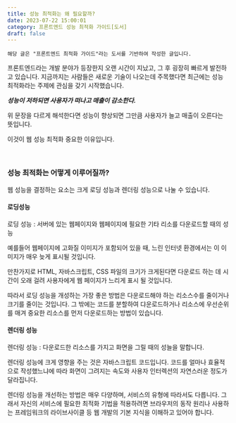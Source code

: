 ```yaml
---
title: 성능 최적화는 왜 필요할까?
date: 2023-07-22 15:00:01
category: 프론트엔드 성능 최적화 가이드[도서]
draft: false
---
```


```
해당 글은 "프론트엔드 최적화 가이드"라는 도서를 기반하여 작성한 글입니다.
```

프론트엔드라는 개발 분야가 등장한지 오랜 시간이 지났고, 그 후 굉장히 빠르게 발전하고 있습니다. 지금까지는 사람들은 새로운 기술이 나오는데 주목했다면 최근에는 성능 최적화라는 주제에 관심을 갖기 시작했습니다.

**_성능이 저하되면 사용자가 떠나고 매출이 감소한다._**

위 문장을 다르게 해석한다면 성능이 향상되면 그만큼 사용자가 늘고 매출이 오른다는 뜻입니다.

이것이 웹 성능 최적화 중요한 이유입니다.

<br/>

### 성능 최적화는 어떻게 이루어질까?

웹 성능을 결정하는 요소는 크게 로딩 성능과 렌더링 성능으로 나눌 수 있습니다.

#### 로딩성능

로딩 성능 : 서버에 있는 웹페이지와 웹페이지에 필요한 기타 리소를 다운로드할 때의 성능

예를들어 웹페이지에 고화질 이미지가 포함되어 있을 때, 느린 인터넷 환경에서는 이 이미지가 매우 늦게 표시될 것입니다.

만찬가지로 HTML, 자바스크립트, CSS 파일의 크기가 크게된다면 다운로드 하는 데 시간이 오래 걸려 사용자에게 웹 페이지가 느리게 표시 될 것입니다.

따라서 로딩 성능을 개성하는 가장 좋은 방법은 다운로드해야 하는 리소스수를 줄이거나 크기를 줄이는 것입니다. 그 밖에는 코드를 분할하여 댜운로드하거나 리소스에 우선순위를 매겨 중요한 리소스를 먼저 다운로드하는 방법이 있습니다.

#### 렌더링 성능

렌더링 성능 : 다운로드한 리소스를 가지고 화면을 그릴 때의 성늘을 말합니다.

렌더링 성능에 크게 영향을 주는 것은 자바스크립트 코드입니다. 코드를 얼마나 효율적으로 작성했느냐에 따라 화면이 그려지는 속도와 사용자 인터렉션의 자연스러운 정도가 달라집니다.

렌더링 성능을 개선하는 방법은 매우 다양하며, 서비스의 유형에 따라서도 다릅니다. 그래서 자신의 서비스에 필요한 최적화 기법을 적용하려면 브라우저의 동작 원리나 사용하는 프레임워크의 라이브사이클 등 웹 개발의 기본 지식을 이해하고 있어야 합니다.
